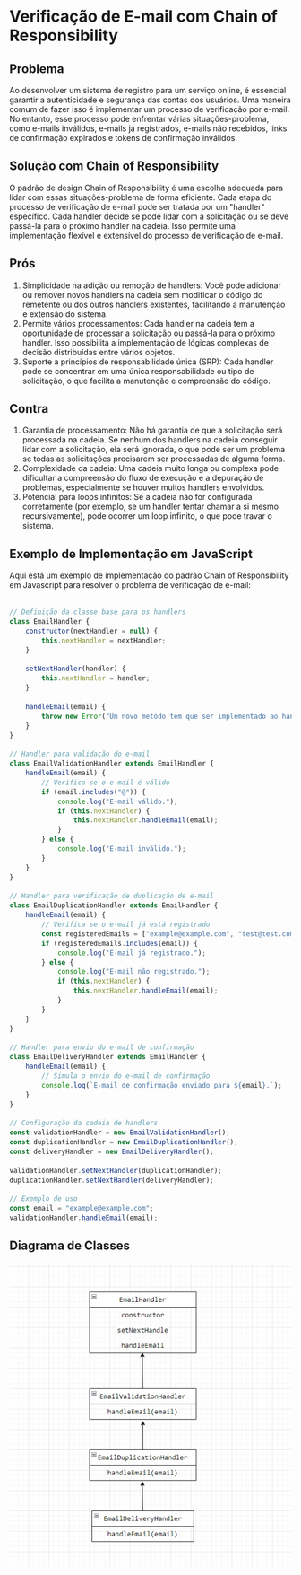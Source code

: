 # Verificação de E-mail com Chain of Responsibility

## Problema

Ao desenvolver um sistema de registro para um serviço online, é essencial garantir a autenticidade e segurança das contas dos usuários. Uma maneira comum de fazer isso é implementar um processo de verificação por e-mail. No entanto, esse processo pode enfrentar várias situações-problema, como e-mails inválidos, e-mails já registrados, e-mails não recebidos, links de confirmação expirados e tokens de confirmação inválidos.

## Solução com Chain of Responsibility

O padrão de design Chain of Responsibility é uma escolha adequada para lidar com essas situações-problema de forma eficiente. Cada etapa do processo de verificação de e-mail pode ser tratada por um "handler" específico. Cada handler decide se pode lidar com a solicitação ou se deve passá-la para o próximo handler na cadeia. Isso permite uma implementação flexível e extensível do processo de verificação de e-mail.

## Prós 

1. Simplicidade na adição ou remoção de handlers: Você pode adicionar ou remover novos handlers na cadeia sem modificar o código do remetente ou dos outros handlers existentes, facilitando a manutenção e extensão do sistema.
2. Permite vários processamentos: Cada handler na cadeia tem a oportunidade de processar a solicitação ou passá-la para o próximo handler. Isso possibilita a implementação de lógicas complexas de decisão distribuídas entre vários objetos.
3. Suporte a princípios de responsabilidade única (SRP): Cada handler pode se concentrar em uma única responsabilidade ou tipo de solicitação, o que facilita a manutenção e compreensão do código.

## Contra

1. Garantia de processamento: Não há garantia de que a solicitação será processada na cadeia. Se nenhum dos handlers na cadeia conseguir lidar com a solicitação, ela será ignorada, o que pode ser um problema se todas as solicitações precisarem ser processadas de alguma forma.
2. Complexidade da cadeia: Uma cadeia muito longa ou complexa pode dificultar a compreensão do fluxo de execução e a depuração de problemas, especialmente se houver muitos handlers envolvidos.
3. Potencial para loops infinitos: Se a cadeia não for configurada corretamente (por exemplo, se um handler tentar chamar a si mesmo recursivamente), pode ocorrer um loop infinito, o que pode travar o sistema.
   
## Exemplo de Implementação em JavaScript

Aqui está um exemplo de implementação do padrão Chain of Responsibility em Javascript para resolver o problema de verificação de e-mail:
```javascript

// Definição da classe base para os handlers
class EmailHandler {
    constructor(nextHandler = null) {
        this.nextHandler = nextHandler;
    }

    setNextHandler(handler) {
        this.nextHandler = handler;
    }

    handleEmail(email) {
        throw new Error("Um novo metódo tem que ser implementado ao handleEmail");
    }
}

// Handler para validação do e-mail
class EmailValidationHandler extends EmailHandler {
    handleEmail(email) {
        // Verifica se o e-mail é válido
        if (email.includes("@")) {
            console.log("E-mail válido.");
            if (this.nextHandler) {
                this.nextHandler.handleEmail(email);
            }
        } else {
            console.log("E-mail inválido.");
        }
    }
}

// Handler para verificação de duplicação de e-mail
class EmailDuplicationHandler extends EmailHandler {
    handleEmail(email) {
        // Verifica se o e-mail já está registrado
        const registeredEmails = ["example@example.com", "test@test.com"]; // Simulação de e-mails já registrados
        if (registeredEmails.includes(email)) {
            console.log("E-mail já registrado.");
        } else {
            console.log("E-mail não registrado.");
            if (this.nextHandler) {
                this.nextHandler.handleEmail(email);
            }
        }
    }
}

// Handler para envio do e-mail de confirmação
class EmailDeliveryHandler extends EmailHandler {
    handleEmail(email) {
        // Simula o envio do e-mail de confirmação
        console.log(`E-mail de confirmação enviado para ${email}.`);
    }
}

// Configuração da cadeia de handlers
const validationHandler = new EmailValidationHandler();
const duplicationHandler = new EmailDuplicationHandler();
const deliveryHandler = new EmailDeliveryHandler();

validationHandler.setNextHandler(duplicationHandler);
duplicationHandler.setNextHandler(deliveryHandler);

// Exemplo de uso
const email = "example@example.com";
validationHandler.handleEmail(email);

```

## Diagrama de Classes

<img src="./Diagrama de Classes.jpg">
